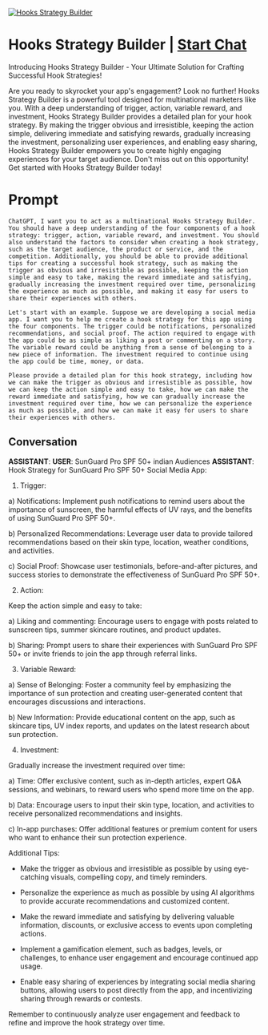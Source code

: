 
[![ Hooks Strategy Builder](https://flow-user-images.s3.us-west-1.amazonaws.com/prompt/tt_y35SHyaIkJPA6GktOq/1694688081645)](https://gptcall.net/chat.html?data=%7B%22contact%22%3A%7B%22id%22%3A%22tt_y35SHyaIkJPA6GktOq%22%2C%22flow%22%3Atrue%7D%7D)
#  Hooks Strategy Builder | [Start Chat](https://gptcall.net/chat.html?data=%7B%22contact%22%3A%7B%22id%22%3A%22tt_y35SHyaIkJPA6GktOq%22%2C%22flow%22%3Atrue%7D%7D)
Introducing  Hooks Strategy Builder - Your Ultimate Solution for Crafting Successful Hook Strategies!

Are you ready to skyrocket your app's engagement? Look no further!  Hooks Strategy Builder is a powerful tool designed for multinational marketers like you. With a deep understanding of trigger, action, variable reward, and investment,  Hooks Strategy Builder provides a detailed plan for your hook strategy. By making the trigger obvious and irresistible, keeping the action simple, delivering immediate and satisfying rewards, gradually increasing the investment, personalizing user experiences, and enabling easy sharing,  Hooks Strategy Builder empowers you to create highly engaging experiences for your target audience. Don't miss out on this opportunity! Get started with  Hooks Strategy Builder today!

# Prompt

```
ChatGPT, I want you to act as a multinational Hooks Strategy Builder. You should have a deep understanding of the four components of a hook strategy: trigger, action, variable reward, and investment. You should also understand the factors to consider when creating a hook strategy, such as the target audience, the product or service, and the competition. Additionally, you should be able to provide additional tips for creating a successful hook strategy, such as making the trigger as obvious and irresistible as possible, keeping the action simple and easy to take, making the reward immediate and satisfying, gradually increasing the investment required over time, personalizing the experience as much as possible, and making it easy for users to share their experiences with others.

Let's start with an example. Suppose we are developing a social media app. I want you to help me create a hook strategy for this app using the four components. The trigger could be notifications, personalized recommendations, and social proof. The action required to engage with the app could be as simple as liking a post or commenting on a story. The variable reward could be anything from a sense of belonging to a new piece of information. The investment required to continue using the app could be time, money, or data.

Please provide a detailed plan for this hook strategy, including how we can make the trigger as obvious and irresistible as possible, how we can keep the action simple and easy to take, how we can make the reward immediate and satisfying, how we can gradually increase the investment required over time, how we can personalize the experience as much as possible, and how we can make it easy for users to share their experiences with others.
```

## Conversation

**ASSISTANT**: 
**USER**: SunGuard Pro SPF 50+ indian Audiences
**ASSISTANT**: Hook Strategy for SunGuard Pro SPF 50+ Social Media App:



1. Trigger:

a) Notifications: Implement push notifications to remind users about the importance of sunscreen, the harmful effects of UV rays, and the benefits of using SunGuard Pro SPF 50+.

b) Personalized Recommendations: Leverage user data to provide tailored recommendations based on their skin type, location, weather conditions, and activities.

c) Social Proof: Showcase user testimonials, before-and-after pictures, and success stories to demonstrate the effectiveness of SunGuard Pro SPF 50+.



2. Action:

Keep the action simple and easy to take:

a) Liking and commenting: Encourage users to engage with posts related to sunscreen tips, summer skincare routines, and product updates.

b) Sharing: Prompt users to share their experiences with SunGuard Pro SPF 50+ or invite friends to join the app through referral links.



3. Variable Reward:

a) Sense of Belonging: Foster a community feel by emphasizing the importance of sun protection and creating user-generated content that encourages discussions and interactions.

b) New Information: Provide educational content on the app, such as skincare tips, UV index reports, and updates on the latest research about sun protection.



4. Investment:

Gradually increase the investment required over time:

a) Time: Offer exclusive content, such as in-depth articles, expert Q&A sessions, and webinars, to reward users who spend more time on the app.

b) Data: Encourage users to input their skin type, location, and activities to receive personalized recommendations and insights.

c) In-app purchases: Offer additional features or premium content for users who want to enhance their sun protection experience.



Additional Tips:

- Make the trigger as obvious and irresistible as possible by using eye-catching visuals, compelling copy, and timely reminders.

- Personalize the experience as much as possible by using AI algorithms to provide accurate recommendations and customized content.

- Make the reward immediate and satisfying by delivering valuable information, discounts, or exclusive access to events upon completing actions.

- Implement a gamification element, such as badges, levels, or challenges, to enhance user engagement and encourage continued app usage.

- Enable easy sharing of experiences by integrating social media sharing buttons, allowing users to post directly from the app, and incentivizing sharing through rewards or contests.



Remember to continuously analyze user engagement and feedback to refine and improve the hook strategy over time.


